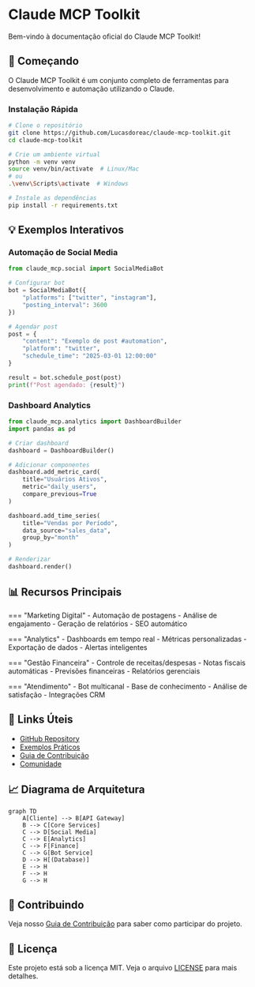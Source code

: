 # Claude MCP Toolkit

Bem-vindo à documentação oficial do Claude MCP Toolkit! 

## 🚀 Começando

O Claude MCP Toolkit é um conjunto completo de ferramentas para desenvolvimento e automação utilizando o Claude.

### Instalação Rápida

```bash
# Clone o repositório
git clone https://github.com/Lucasdoreac/claude-mcp-toolkit.git
cd claude-mcp-toolkit

# Crie um ambiente virtual
python -m venv venv
source venv/bin/activate  # Linux/Mac
# ou
.\venv\Scripts\activate  # Windows

# Instale as dependências
pip install -r requirements.txt
```

## 💡 Exemplos Interativos

### Automação de Social Media

```python
from claude_mcp.social import SocialMediaBot

# Configurar bot
bot = SocialMediaBot({
    "platforms": ["twitter", "instagram"],
    "posting_interval": 3600
})

# Agendar post
post = {
    "content": "Exemplo de post #automation",
    "platform": "twitter",
    "schedule_time": "2025-03-01 12:00:00"
}

result = bot.schedule_post(post)
print(f"Post agendado: {result}")
```

### Dashboard Analytics

```python
from claude_mcp.analytics import DashboardBuilder
import pandas as pd

# Criar dashboard
dashboard = DashboardBuilder()

# Adicionar componentes
dashboard.add_metric_card(
    title="Usuários Ativos",
    metric="daily_users",
    compare_previous=True
)

dashboard.add_time_series(
    title="Vendas por Período",
    data_source="sales_data",
    group_by="month"
)

# Renderizar
dashboard.render()
```

## 📊 Recursos Principais

=== "Marketing Digital"
    - Automação de postagens
    - Análise de engajamento
    - Geração de relatórios
    - SEO automático

=== "Analytics"
    - Dashboards em tempo real
    - Métricas personalizadas
    - Exportação de dados
    - Alertas inteligentes

=== "Gestão Financeira"
    - Controle de receitas/despesas
    - Notas fiscais automáticas
    - Previsões financeiras
    - Relatórios gerenciais

=== "Atendimento"
    - Bot multicanal
    - Base de conhecimento
    - Análise de satisfação
    - Integrações CRM

## 🔗 Links Úteis

- [GitHub Repository](https://github.com/Lucasdoreac/claude-mcp-toolkit)
- [Exemplos Práticos](examples/)
- [Guia de Contribuição](contributing.md)
- [Comunidade](https://discord.gg/claude-mcp-toolkit)

## 📈 Diagrama de Arquitetura

```mermaid
graph TD
    A[Cliente] --> B[API Gateway]
    B --> C[Core Services]
    C --> D[Social Media]
    C --> E[Analytics]
    C --> F[Finance]
    C --> G[Bot Service]
    D --> H[(Database)]
    E --> H
    F --> H
    G --> H
```

## 🤝 Contribuindo

Veja nosso [Guia de Contribuição](contributing.md) para saber como participar do projeto.

## 📝 Licença

Este projeto está sob a licença MIT. Veja o arquivo [LICENSE](https://github.com/Lucasdoreac/claude-mcp-toolkit/blob/main/LICENSE.md) para mais detalhes.